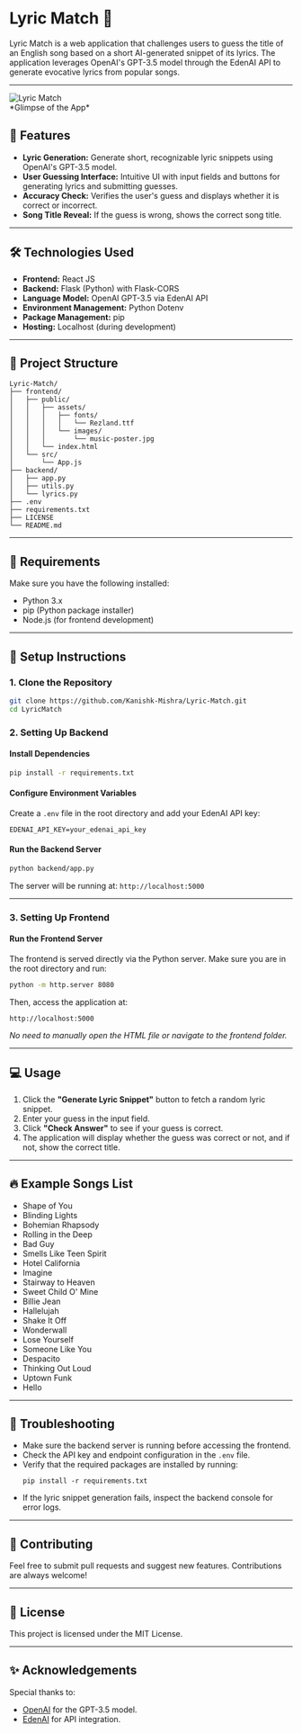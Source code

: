 # Lyric Match 🎵

Lyric Match is a web application that challenges users to guess the title of an English song based on a short AI-generated snippet of its lyrics. The application leverages OpenAI's GPT-3.5 model through the EdenAI API to generate evocative lyrics from popular songs.

---
<img src="https://i.ibb.co/sdjbSxzV/Lyric-Match.jpg" alt="Lyric Match" />
<br>*Glimpse of the App*

## 🚀 Features
- **Lyric Generation:** Generate short, recognizable lyric snippets using OpenAI's GPT-3.5 model.
- **User Guessing Interface:** Intuitive UI with input fields and buttons for generating lyrics and submitting guesses.
- **Accuracy Check:** Verifies the user's guess and displays whether it is correct or incorrect.
- **Song Title Reveal:** If the guess is wrong, shows the correct song title.

---

## 🛠️ Technologies Used
- **Frontend:** React JS
- **Backend:** Flask (Python) with Flask-CORS
- **Language Model:** OpenAI GPT-3.5 via EdenAI API
- **Environment Management:** Python Dotenv
- **Package Management:** pip
- **Hosting:** Localhost (during development)

---

## 📂 Project Structure
```
Lyric-Match/
├── frontend/
│   ├── public/
│   │   ├── assets/
│   │   │   ├── fonts/
│   │   │   │   └── Rezland.ttf
│   │   │   └── images/
│   │   │       └── music-poster.jpg
│   │   └── index.html
│   └── src/
│       └── App.js
├── backend/
│   ├── app.py
│   ├── utils.py
│   └── lyrics.py
├── .env
├── requirements.txt
├── LICENSE
└── README.md
```

---

## 📝 Requirements
Make sure you have the following installed:
- Python 3.x
- pip (Python package installer)
- Node.js (for frontend development)

---

## 🛑 Setup Instructions

### 1. Clone the Repository
```bash
git clone https://github.com/Kanishk-Mishra/Lyric-Match.git
cd LyricMatch
```

### 2. Setting Up Backend

#### Install Dependencies
```bash
pip install -r requirements.txt
```

#### Configure Environment Variables
Create a `.env` file in the root directory and add your EdenAI API key:
```
EDENAI_API_KEY=your_edenai_api_key
```

#### Run the Backend Server
```bash
python backend/app.py
```
The server will be running at: `http://localhost:5000`

---

### 3. Setting Up Frontend

#### Run the Frontend Server
The frontend is served directly via the Python server. Make sure you are in the root directory and run:
```bash
python -m http.server 8080
```
Then, access the application at:
```
http://localhost:5000
```
*No need to manually open the HTML file or navigate to the frontend folder.*

---

## 💻 Usage

1. Click the **"Generate Lyric Snippet"** button to fetch a random lyric snippet.
2. Enter your guess in the input field.
3. Click **"Check Answer"** to see if your guess is correct.
4. The application will display whether the guess was correct or not, and if not, show the correct title.

---

## 🔥 Example Songs List
- Shape of You
- Blinding Lights
- Bohemian Rhapsody
- Rolling in the Deep
- Bad Guy
- Smells Like Teen Spirit
- Hotel California
- Imagine
- Stairway to Heaven
- Sweet Child O' Mine
- Billie Jean
- Hallelujah
- Shake It Off
- Wonderwall
- Lose Yourself
- Someone Like You
- Despacito
- Thinking Out Loud
- Uptown Funk
- Hello

---

## 🐛 Troubleshooting
- Make sure the backend server is running before accessing the frontend.
- Check the API key and endpoint configuration in the `.env` file.
- Verify that the required packages are installed by running:
  ```
  pip install -r requirements.txt
  ```
- If the lyric snippet generation fails, inspect the backend console for error logs.

---

## 🤝 Contributing
Feel free to submit pull requests and suggest new features. Contributions are always welcome!

---

## 📜 License
This project is licensed under the MIT License.

---

## ✨ Acknowledgements
Special thanks to:
- [OpenAI](https://openai.com) for the GPT-3.5 model.
- [EdenAI](https://www.edenai.co/) for API integration.
